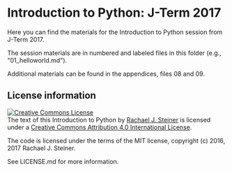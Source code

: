 # Introduction to Python: J-Term 2017

Here you can find the materials for the Introduction to Python session from J-Term 2017.

The session materials are in numbered and labeled files in this folder (e.g., "01_helloworld.md").

Additional materials can be found in the appendices, files 08 and 09.

## License information

<a rel="license" href="http://creativecommons.org/licenses/by/4.0/"><img alt="Creative Commons License" style="border-width:0" src="https://i.creativecommons.org/l/by/4.0/88x31.png" /></a><br /><span xmlns:dct="http://purl.org/dc/terms/" href="http://purl.org/dc/dcmitype/Text" property="dct:title" rel="dct:type">The text of this Introduction to Python</span> by <a xmlns:cc="http://creativecommons.org/ns#" href="https://github.com/drussellmrichie/uconn_jterm_python_workshops/tree/master/python-intro" property="cc:attributionName" rel="cc:attributionURL">Rachael J. Steiner</a> is licensed under a <a rel="license" href="http://creativecommons.org/licenses/by/4.0/">Creative Commons Attribution 4.0 International License</a>.

The code is licensed under the terms of the MIT license, copyright (c) 2016, 2017 Rachael J. Steiner.

See LICENSE.md for more information.
